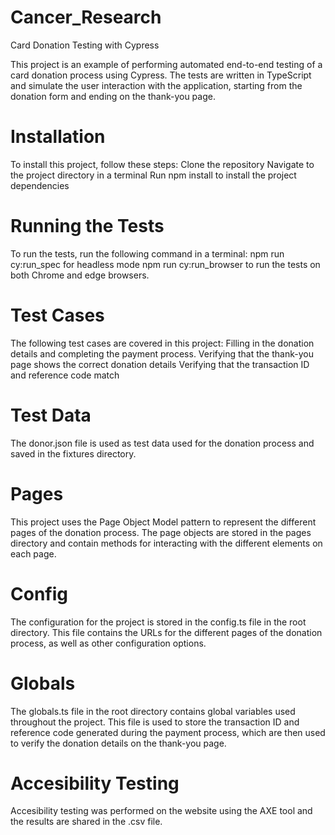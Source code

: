 # Cancer_Research
 
Card Donation Testing with Cypress

This project is an example of performing automated end-to-end testing of a card donation process using Cypress. The tests are written in TypeScript and simulate the user interaction with the application, starting from the donation form and ending on the thank-you page.

# Installation 
To install this project, follow these steps:
Clone the repository 
Navigate to the project directory in a terminal 
Run npm install to install the project dependencies

# Running the Tests 
To run the tests, run the following command in a terminal: 
npm run cy:run_spec for headless mode 
npm run cy:run_browser to run the tests on both Chrome and edge browsers.

# Test Cases 

The following test cases are covered in this project:
Filling in the donation details and completing the payment process.
Verifying that the thank-you page shows the correct donation details 
Verifying that the transaction ID and reference code match

# Test Data 

The donor.json file is used as test data used for the donation process and saved in the fixtures directory.

# Pages 
This project uses the Page Object Model pattern to represent the different pages of the donation process. The page objects are stored in the pages directory and contain methods for interacting with the different elements on each page.

# Config 
The configuration for the project is stored in the config.ts file in the root directory. This file contains the URLs for the different pages of the donation process, as well as other configuration options.

# Globals 
The globals.ts file in the root directory contains global variables used throughout the project. This file is used to store the transaction ID and reference code generated during the payment process, which are then used to verify the donation details on the thank-you page.

# Accesibility Testing

Accesibility testing was performed on the website using the AXE tool and the results are shared in the .csv file.
